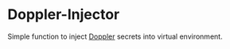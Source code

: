 # Doppler-Injector

Simple function to inject [Doppler](https://dashboard.doppler.com/) secrets into virtual environment.
